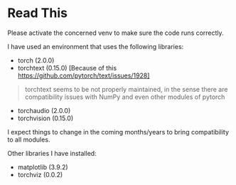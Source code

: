 # Read This

Please activate the concerned venv to make sure the code runs correctly.

I have used an environment that uses the following libraries:

- torch (2.0.0)
- torchtext (0.15.0) [Because of this https://github.com/pytorch/text/issues/1928]

> torchtext seems to be not properly maintained, in the sense there are compatibility issues with NumPy and even other modules of pytorch

- torchaudio (2.0.0)
- torchvision (0.15.0)

I expect things to change in the coming months/years to bring compatibility to all modules.

Other libraries I have installed:

- matplotlib (3.9.2)
- torchviz (0.0.2)